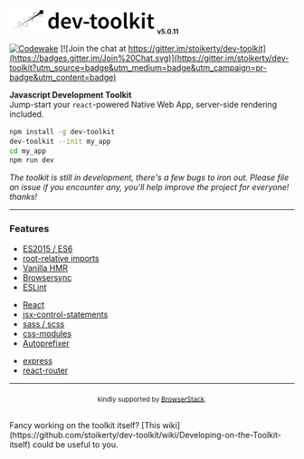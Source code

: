 <img src="/dev-toolkit-logo.png" alt="universal-dev-toolkit-logo" height='40'><sub>**v5.0.11**</sub>

[![Codewake](https://www.codewake.com/badges/ask_question.svg)](https://www.codewake.com/p/dev-toolkit)
[![Join the chat at https://gitter.im/stoikerty/dev-toolkit](https://badges.gitter.im/Join%20Chat.svg)](https://gitter.im/stoikerty/dev-toolkit?utm_source=badge&utm_medium=badge&utm_campaign=pr-badge&utm_content=badge)

**Javascript Development Toolkit**<br>
Jump-start your `react`-powered Native Web App, server-side rendering included.

```bash
npm install -g dev-toolkit
dev-toolkit --init my_app
cd my_app
npm run dev
```

*The toolkit is still in development, there's a few bugs to iron out. Please file an issue if you encounter any, you'll help improve the project for everyone! thanks!*

---
### Features

-   [ES2015 / ES6]
-   [root-relative imports]
-   [Vanilla HMR]
-   [Browsersync]
-   [ESLint]

<!-- -->

-   [React]
-   [jsx-control-statements]
-   [sass / scss]
-   [css-modules]
-   [Autoprefixer]

<!-- -->

-   [express]
-   [react-router]

[ES2015 / ES6]: https://babeljs.io/docs/learn-es2015/
[root-relative imports]: http://survivejs.com/webpack/requiring-files/
[Vanilla HMR]: https://webpack.github.io/docs/hot-module-replacement-with-webpack.html
[Browsersync]: https://browsersync.io/
[ESLint]: http://eslint.org/
[React]: https://facebook.github.io/react/
[jsx-control-statements]: https://github.com/AlexGilleran/jsx-control-statements
[sass / scss]: http://sass-lang.com/
[css-modules]: https://github.com/css-modules/css-modules
[Autoprefixer]: https://github.com/postcss/autoprefixer
[express]: http://expressjs.com/
[react-router]: https://github.com/reactjs/react-router

---
<p align="center"><sub>kindly supported by <a href="https://www.browserstack.com">BrowserStack</a>.</sub></p>
<br>
Fancy working on the toolkit itself? [This wiki](https://github.com/stoikerty/dev-toolkit/wiki/Developing-on-the-Toolkit-itself) could be useful to you.
